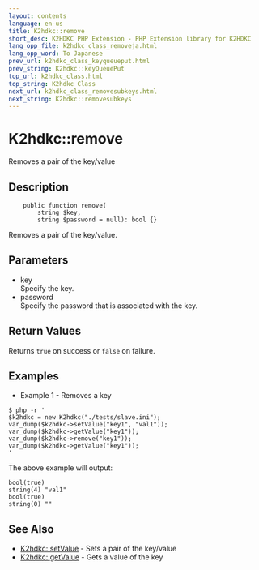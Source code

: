 ```yaml
---
layout: contents
language: en-us
title: K2hdkc::remove
short_desc: K2HDKC PHP Extension - PHP Extension library for K2HDKC
lang_opp_file: k2hdkc_class_removeja.html
lang_opp_word: To Japanese
prev_url: k2hdkc_class_keyqueueput.html
prev_string: K2hdkc::keyQueuePut
top_url: k2hdkc_class.html
top_string: K2hdkc Class
next_url: k2hdkc_class_removesubkeys.html
next_string: K2hdkc::removesubkeys
---
```


# K2hdkc::remove
Removes a pair of the key/value

## Description

```
    public function remove(
        string $key,
        string $password = null): bool {}
```

Removes a pair of the key/value.

## Parameters
- key  
Specify the key.
- password  
Specify the password that is associated with the key.

## Return Values
Returns `true` on success or `false` on failure. 

## Examples
- Example 1 - Removes a key

```
$ php -r '
$k2hdkc = new K2hdkc("./tests/slave.ini");
var_dump($k2hdkc->setValue("key1", "val1"));
var_dump($k2hdkc->getValue("key1"));
var_dump($k2hdkc->remove("key1"));
var_dump($k2hdkc->getValue("key1"));
'
```

The above example will output:

```
bool(true)
string(4) "val1"
bool(true)
string(0) ""
```


## See Also
- [K2hdkc::setValue](k2hdkc_class_setvalue.html) - Sets a pair of the key/value
- [K2hdkc::getValue](k2hdkc_class_getvalue.html) - Gets a value of the key
